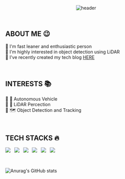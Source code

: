 <div align="middle">

![header](https://capsule-render.vercel.app/api?type=cylinder&color=0:71B280,100:134E5E&section=header&text=BIGBIGPARK's%20Github!🍀&fontSize=35&textBg=false&animation=fadeIn&fontColor=ffffff&fontAlignY=50&rotate=0)
  
<!-- 🍀 Welcome to my [bigbigpark](https://github.com/bigbigpark)'s Github! 🍀<br/> -->

<div align="left">

<br/>
  
## ABOUT ME 😉
🔹 I'm fast leaner and enthusiastic person <br/>
🔹 I'm highly interested in object detection using LiDAR <br/>
🔹 I've recently created my tech blog [HERE](https://bigbigpark.github.io)
  
<br/>

## INTERESTS 📚
🔹 🚗 Autonomous Vehicle <br/>
🔹 📡 LiDAR Percection <br/>
🔹 🗺️ Object Detection and Tracking <br/>

<br/>
  
## TECH STACKS 🔥
<!-- <img src="https://img.shields.io/badge/쓰고자하는_텍스트-컬러코드?style=flat-square&logo=simpleicons에서_아이콘이름&logoColor=white"/></a>&nbsp  -->
  <p align="left">
    <a><img src="https://img.shields.io/badge/C-A8B9CCC?style=flat-square&logo=C&logoColor=white"/></a> &nbsp
    <a><img src="https://img.shields.io/badge/C++-00599C?style=flat-square&logo=c%2B%2B&logoColor=white"/></a> &nbsp
    <a><img src="https://img.shields.io/badge/Python-3776AB?style=flat-square&logo=Python&logoColor=white"/></a> &nbsp
    <a><img src="https://img.shields.io/badge/ROS-22314E?style=flat-square&logo=ROS&logoColor=white"/></a> &nbsp
    <a><img src="https://img.shields.io/badge/LabVIEW-FFDB00?style=flat-square&logo=LabVIEW&logoColor=white"/></a> &nbsp
    <a><img src="https://img.shields.io/badge/Markdown-000000?style=flat-square&logo=Markdown&logoColor=white"/></a> &nbsp
  </p>
<br/>  
<!--   
![BIGBIGPARK's GitHub stats](https://github-readme-stats.vercel.app/api?username=bigbigpark&show_icons=true&theme=highcontrast) ![Top Langs](https://github-readme-stats.vercel.app/api/top-langs/?username=bigbigpark&layout=Demo&theme=highcontrast)
 -->
  

![Anurag's GitHub stats](https://github-readme-stats.vercel.app/api?username=bigbigpark&show_icons=true&theme=chartreuse-dark)

</div>
